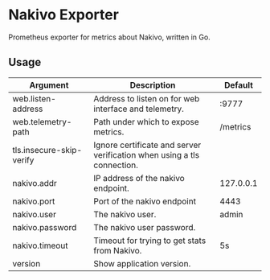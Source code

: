 # Nakivo Exporter

Prometheus exporter for metrics about Nakivo, written in Go.

## Usage

| Argument                 | Description | Default     |
| ------------------------ | ----------- | ----------- |
| web.listen-address       | Address to listen on for web interface and telemetry. | :9777 |
| web.telemetry-path       | Path under which to expose metrics. | /metrics |
| tls.insecure-skip-verify | Ignore certificate and server verification when using a tls connection. | |
| nakivo.addr              | IP address of the nakivo endpoint. | 127.0.0.1|
| nakivo.port              | Port of the nakivo endpoint | 4443 |
| nakivo.user              | The nakivo user. | admin |
| nakivo.password          | The nakivo user password. | |
| nakivo.timeout           | Timeout for trying to get stats from Nakivo. | 5s |
| version                  | Show application version. | |
